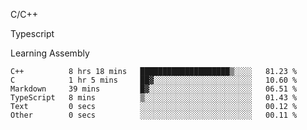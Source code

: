 <p>C/C++</p>
<p> Typescript</p>
<p>Learning Assembly</p>

<!--START_SECTION:waka-->

```text
C++          8 hrs 18 mins   ████████████████████▒░░░░   81.23 %
C            1 hr 5 mins     ██▓░░░░░░░░░░░░░░░░░░░░░░   10.60 %
Markdown     39 mins         █▓░░░░░░░░░░░░░░░░░░░░░░░   06.51 %
TypeScript   8 mins          ▒░░░░░░░░░░░░░░░░░░░░░░░░   01.43 %
Text         0 secs          ░░░░░░░░░░░░░░░░░░░░░░░░░   00.12 %
Other        0 secs          ░░░░░░░░░░░░░░░░░░░░░░░░░   00.11 %
```

<!--END_SECTION:waka-->
